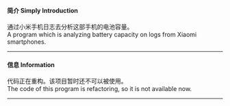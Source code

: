 #### 简介 Simply Introduction
通过小米手机日志去分析这部手机的电池容量。<br />
A program which is analyzing battery capacity on logs from Xiaomi smartphones.
****
#### 信息 Information
代码正在重构。该项目暂时还不可以被使用。<br />
The code of this program is refactoring, so it is not available now.
****